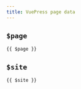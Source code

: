 ```yaml
---
title: VuePress page data
---
```


## `$page`
<pre><code>{{ $page }}</code></pre>

## `$site`
<pre><code>{{ $site }}</code></pre>
